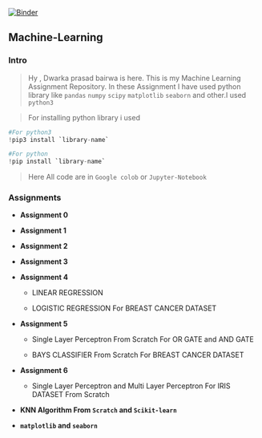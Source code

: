 [![Binder](https://mybinder.org/badge_logo.svg)](https://mybinder.org/v2/gh/dp1706/Machine-Learning/conda/HEAD)

## Machine-Learning


### Intro
       
 >  Hy , Dwarka prasad bairwa is here. This is my Machine Learning Assignment Repository. In these Assignment I have used  python library like `pandas` `numpy` `scipy` `matplotlib` `seaborn` and other.I used `python3`
   
  > For installing python library i used 
  ```python
  #For python3
  !pip3 install `library-name`
  
  #For python
  !pip install `library-name`
  
  ```
> Here All code are in `Google colob` or `Jupyter-Notebook`


### Assignments

   * **Assignment 0**

   * **Assignment 1**

   * **Assignment 2**

   * **Assignment 3**
   
   * **Assignment 4**
   
     * LINEAR REGRESSION
     
     * LOGISTIC REGRESSION For BREAST CANCER DATASET
   
   * **Assignment 5**
   
     * Single Layer Perceptron From Scratch For OR GATE and AND GATE
     
     * BAYS CLASSIFIER From Scratch For BREAST CANCER DATASET
       
   * **Assignment 6**
     
     * Single Layer Perceptron and Multi Layer Perceptron For IRIS DATASET From Scratch
     
   * **KNN Algorithm From `Scratch` and `Scikit-learn`**
       
   * **`matplotlib` and `seaborn`**




